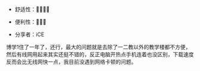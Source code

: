  - 舒适性：🌟🌟🌟🌟

 - 便利性：🌟🌟🌟

 - 分享者：iCE

  

博学1住了一年了，还行，最大的问题就是去除了一二教以外的教学楼都不方便，然后有线网用起来其实还挺不错的，反正电脑开热点手机连着也没区别，下载速度反而会比无线网快一点，我目前没遇到网络卡顿的问题。